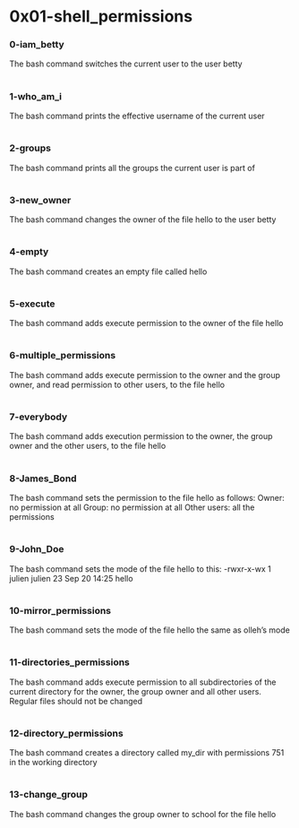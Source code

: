 # 0x01-shell_permissions
### 0-iam_betty
The bash command switches the current user to the user betty
#
### 1-who_am_i
The bash command prints the effective username of the current user
#
### 2-groups
The bash command prints all the groups the current user is part of
#
### 3-new_owner
The bash command changes the owner of the file hello to the user betty
#
### 4-empty
The bash command creates an empty file called hello
#
### 5-execute
The bash command adds execute permission to the owner of the file hello
#
### 6-multiple_permissions
The bash command adds execute permission to the owner and the group owner, and read permission to other users, to the file hello
#
### 7-everybody
The bash command adds execution permission to the owner, the group owner and the other users, to the file hello
#
### 8-James_Bond
The bash command sets the permission to the file hello as follows:
Owner: no permission at all
Group: no permission at all
Other users: all the permissions
#
### 9-John_Doe
The bash command sets the mode of the file hello to this:
-rwxr-x-wx 1 julien julien 23 Sep 20 14:25 hello
#
### 10-mirror_permissions
The bash command sets the mode of the file hello the same as olleh’s mode
#
### 11-directories_permissions
The bash command adds execute permission to all subdirectories of the current directory for the owner, the group owner and all other users. Regular files should not be changed
#

### 12-directory_permissions
The bash command creates a directory called my_dir with permissions 751 in the working directory
#
### 13-change_group
The bash command changes the group owner to school for the file hello
#

